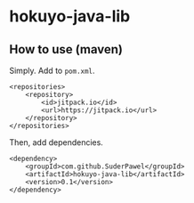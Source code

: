 hokuyo-java-lib
===============

How to use (maven)
------------------

Simply. Add to `pom.xml`.

    <repositories>
        <repository>
            <id>jitpack.io</id>
            <url>https://jitpack.io</url>
        </repository>
    </repositories>

Then, add dependencies.

    <dependency>
        <groupId>com.github.SuderPawel</groupId>
        <artifactId>hokuyo-java-lib</artifactId>
        <version>0.1</version>
    </dependency>
